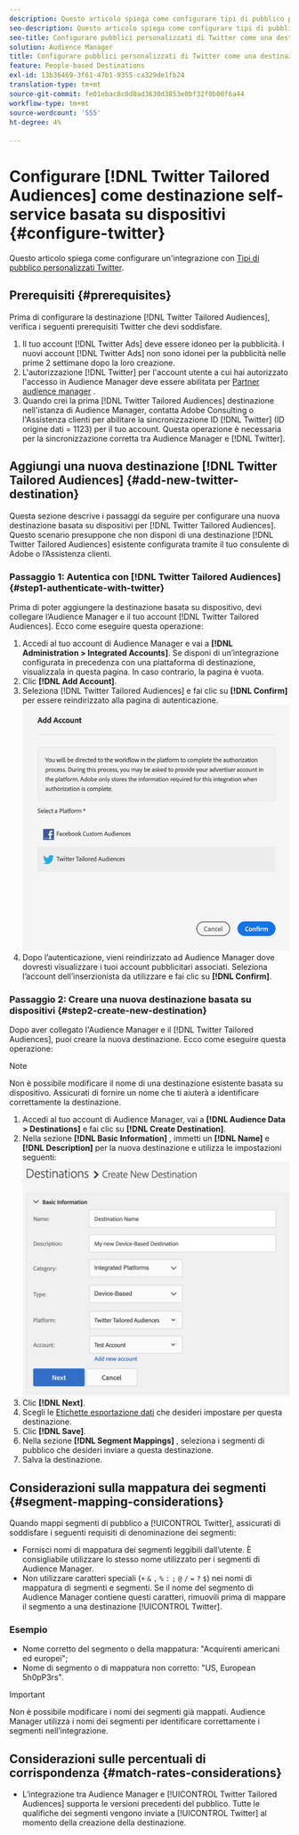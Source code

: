 ```yaml
---
description: Questo articolo spiega come configurare tipi di pubblico personalizzati di Twitter per le integrazioni nuove ed esistenti.
seo-description: Questo articolo spiega come configurare tipi di pubblico personalizzati di Twitter per le integrazioni nuove ed esistenti.
seo-title: Configurare pubblici personalizzati di Twitter come una destinazione self-service basata su dispositivi
solution: Audience Manager
title: Configurare pubblici personalizzati di Twitter come una destinazione self-service basata su dispositivi
feature: People-based Destinations
exl-id: 13b36469-3f61-47b1-9355-ca329de1fb24
translation-type: tm+mt
source-git-commit: fe01ebac8c0d0ad3630d3853e0bf32f0b00f6a44
workflow-type: tm+mt
source-wordcount: '555'
ht-degree: 4%

---
```


# Configurare [!DNL Twitter Tailored Audiences] come destinazione self-service basata su dispositivi {#configure-twitter}

Questo articolo spiega come configurare un&#39;integrazione con [Tipi di pubblico personalizzati Twitter](https://business.twitter.com/en/targeting/tailored-audiences.html).

## Prerequisiti {#prerequisites}

Prima di configurare la destinazione [!DNL Twitter Tailored Audiences], verifica i seguenti prerequisiti Twitter che devi soddisfare.

1. Il tuo account [!DNL Twitter Ads] deve essere idoneo per la pubblicità. I nuovi account [!DNL Twitter Ads] non sono idonei per la pubblicità nelle prime 2 settimane dopo la loro creazione.
2. L&#39;autorizzazione [!DNL Twitter] per l&#39;account utente a cui hai autorizzato l&#39;accesso in Audience Manager deve essere abilitata per [Partner audience manager](https://business.twitter.com/en/help/troubleshooting/multi-user-login-faq.html#accesslevels) .
3. Quando crei la prima [!DNL Twitter Tailored Audiences] destinazione nell&#39;istanza di Audience Manager, contatta Adobe Consulting o l&#39;Assistenza clienti per abilitare la sincronizzazione ID [!DNL Twitter] (ID origine dati = 1123) per il tuo account. Questa operazione è necessaria per la sincronizzazione corretta tra Audience Manager e [!DNL Twitter].

## Aggiungi una nuova destinazione [!DNL Twitter Tailored Audiences] {#add-new-twitter-destination}

Questa sezione descrive i passaggi da seguire per configurare una nuova destinazione basata su dispositivi per [!DNL Twitter Tailored Audiences]. Questo scenario presuppone che non disponi di una destinazione [!DNL Twitter Tailored Audiences] esistente configurata tramite il tuo consulente di Adobe o l’Assistenza clienti.

### Passaggio 1: Autentica con [!DNL Twitter Tailored Audiences] {#step1-authenticate-with-twitter}

Prima di poter aggiungere la destinazione basata su dispositivo, devi collegare l’Audience Manager e il tuo account [!DNL Twitter Tailored Audiences]. Ecco come eseguire questa operazione:

1. Accedi al tuo account di Audience Manager e vai a **[!DNL Administration > Integrated Accounts]**. Se disponi di un’integrazione configurata in precedenza con una piattaforma di destinazione, visualizzala in questa pagina. In caso contrario, la pagina è vuota.
1. Clic **[!DNL Add Account]**.
1. Seleziona [!DNL Twitter Tailored Audiences] e fai clic su **[!DNL Confirm]** per essere reindirizzato alla pagina di autenticazione.                     ![piattaforme integrate](assets/dbd-integrated-platforms.png)
1. Dopo l’autenticazione, vieni reindirizzato ad Audience Manager dove dovresti visualizzare i tuoi account pubblicitari associati. Seleziona l’account dell’inserzionista da utilizzare e fai clic su **[!DNL Confirm]**.

### Passaggio 2: Creare una nuova destinazione basata su dispositivi {#step2-create-new-destination}

Dopo aver collegato l&#39;Audience Manager e il [!DNL Twitter Tailored Audiences], puoi creare la nuova destinazione. Ecco come eseguire questa operazione:

>[!NOTE]
>
>Non è possibile modificare il nome di una destinazione esistente basata su dispositivo. Assicurati di fornire un nome che ti aiuterà a identificare correttamente la destinazione.

1. Accedi al tuo account di Audience Manager, vai a **[!DNL Audience Data > Destinations]** e fai clic su **[!DNL Create Destination]**.
1. Nella sezione **[!DNL Basic Information]** , immetti un **[!DNL Name]** e **[!DNL Description]** per la nuova destinazione e utilizza le impostazioni seguenti: ![setup](assets/dbd-new-basic.png)
1. Clic **[!DNL Next]**.
1. Scegli le [Etichette esportazione dati](/help/using/features/data-export-controls.md#controls-labels) che desideri impostare per questa destinazione.
1. Clic **[!DNL Save]**.
1. Nella sezione **[!DNL Segment Mappings]** , seleziona i segmenti di pubblico che desideri inviare a questa destinazione.
1. Salva la destinazione.

## Considerazioni sulla mappatura dei segmenti {#segment-mapping-considerations}

Quando mappi segmenti di pubblico a [!UICONTROL Twitter], assicurati di soddisfare i seguenti requisiti di denominazione dei segmenti:

* Fornisci nomi di mappatura dei segmenti leggibili dall’utente. È consigliabile utilizzare lo stesso nome utilizzato per i segmenti di Audience Manager.
* Non utilizzare caratteri speciali (`+` `&` `,` `%` `:` `;` `@` `/` `=` `?` `$`) nei nomi di mappatura di segmenti e segmenti. Se il nome del segmento di Audience Manager contiene questi caratteri, rimuovili prima di mappare il segmento a una destinazione [!UICONTROL Twitter].

### Esempio

* Nome corretto del segmento o della mappatura: &quot;Acquirenti americani ed europei&quot;;
* Nome di segmento o di mappatura non corretto: &quot;US, European 5h0pP3rs&quot;.

>[!IMPORTANT]
>
>Non è possibile modificare i nomi dei segmenti già mappati. Audience Manager utilizza i nomi dei segmenti per identificare correttamente i segmenti nell’integrazione.

## Considerazioni sulle percentuali di corrispondenza {#match-rates-considerations}

* L’integrazione tra Audience Manager e [!UICONTROL Twitter Tailored Audiences] supporta le versioni precedenti del pubblico. Tutte le qualifiche dei segmenti vengono inviate a [!UICONTROL Twitter] al momento della creazione della destinazione.
